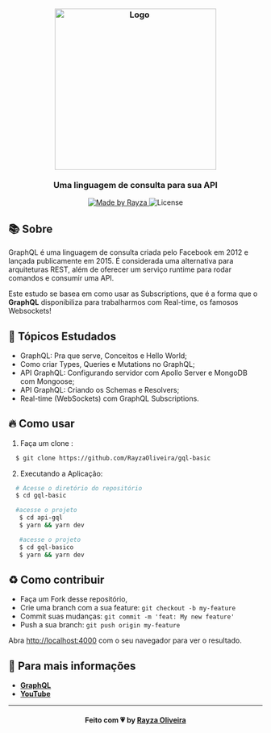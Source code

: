 <h3 align="center">
    <img alt="Logo" title="#logo" width="320px" src="https://firebasestorage.googleapis.com/v0/b/resume-7d906.appspot.com/o/graphql.png?alt=media&token=e996a81d-1245-406b-995b-0423aa9394cd">
    <br />
    <br />
    <b>Uma linguagem de consulta para sua API</b>
    <br />
</h3>
<p align="center">
  <a href="https://www.linkedin.com/in/rayza-oliveira-costa-482658129/">
    <img alt="Made by Rayza" src="https://img.shields.io/badge/made%20by-Rayza%20Oliveira-pink">
  </a>
  <img alt="License" src="https://img.shields.io/badge/licence-MIT-pink">
</p>
<a id="sobre"></a>

## 📚 Sobre

GraphQL é uma linguagem de consulta criada pelo Facebook em 2012 e lançada publicamente em 2015. É considerada uma alternativa para arquiteturas REST, além de oferecer um serviço runtime para rodar comandos e consumir uma API.

Este estudo se basea em como usar as Subscriptions, que é a forma que o <strong>GraphQL</strong> disponibiliza para trabalharmos com Real-time, os famosos Websockets!

## 📌 Tópicos Estudados

- GraphQL: Pra que serve, Conceitos e Hello World;
- Como criar Types, Queries e Mutations no GraphQL;
- API GraphQL: Configurando servidor com Apollo Server e MongoDB com Mongoose;
- API GraphQL: Criando os Schemas e Resolvers;
- Real-time (WebSockets) com GraphQL Subscriptions.

## 🔥 Como usar

1. Faça um clone :

```sh
  $ git clone https://github.com/RayzaOliveira/gql-basic
```

2. Executando a Aplicação:

```sh
  # Acesse o diretório do repositório
  $ cd gql-basic

  #acesse o projeto
   $ cd api-gql
   $ yarn && yarn dev

   #acesse o projeto
   $ cd gql-basico
   $ yarn && yarn dev
```

<a id="como-contribuir"></a>

## ♻ Como contribuir

- Faça um Fork desse repositório,
- Crie uma branch com a sua feature: `git checkout -b my-feature`
- Commit suas mudanças: `git commit -m 'feat: My new feature'`
- Push a sua branch: `git push origin my-feature`

Abra [http://localhost:4000](http://localhost:4000) com o seu navegador para ver o resultado.

## 🚀 Para mais informações

- **[GraphQL](https://graphql.org/)**
- **[YouTube](https://www.youtube.com/watch?v=dPcpXjgrLOI&list=PLPXWI3llyMiK9uw7tfljM2hnQl2qu6CeT&index=5)**

---

<h4 align="center">
    Feito com 💗 by <a href="https://www.linkedin.com/in/rayza-oliveira-costa-482658129/" target="_blank">Rayza Oliveira</a>
</h4>
